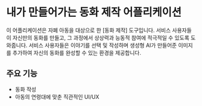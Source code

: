# 내가 만들어가는 동화 제작 어플리케이션

이 어플리케이션은 자폐 아동을 대상으로 한 [동화 제작] 도구입니다. 
서비스 사용자들이 자신만의 동화를 만들고, 그 과정에서 상상력과 능동적 참여에 적극적일 수 있도록 도와줍니다. 
서비스 사용자들은 이야기를 선택 및 작성하며 생성형 AI가 만들어준 이미지를 추가하여 자신의 동화를 완성할 수 있는 환경을 제공합니다.

## 주요 기능
- 동화 작성
- 아동의 연령대에 맞춘 직관적인 UI/UX
